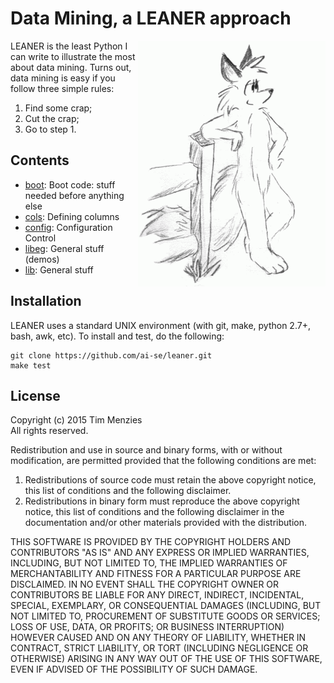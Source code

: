 
# Data Mining, a LEANER approach

<img align=right width=300 src="etc/img/leaner.gif">
LEANER is the least Python I can write to illustrate
the most about data mining. Turns out,
data mining is easy if
you follow three simple rules:

1. Find some crap;
2. Cut the crap;
3. Go to step 1.



## Contents

+ [boot](doc/boot.md):  Boot code: stuff needed before anything else
+ [cols](doc/cols.md):  Defining columns
+ [config](doc/config.md):  Configuration Control
+ [libeg](doc/libeg.md):  General stuff (demos)
+ [lib](doc/lib.md):  General stuff

## Installation

LEANER uses a standard UNIX environment (with git,
make, python 2.7+, bash, awk, etc).  To install and test, do
the following:


```
git clone https://github.com/ai-se/leaner.git
make test 
```

## License

Copyright (c) 2015 Tim Menzies  
All rights reserved.

Redistribution and use in source and binary forms, with or without
modification, are permitted provided that the following conditions are met:

1. Redistributions of source code must retain the above copyright notice, this
   list of conditions and the following disclaimer. 
2. Redistributions in binary form must reproduce the above copyright notice,
   this list of conditions and the following disclaimer in the documentation
   and/or other materials provided with the distribution.

THIS SOFTWARE IS PROVIDED BY THE COPYRIGHT HOLDERS AND CONTRIBUTORS "AS IS" AND
ANY EXPRESS OR IMPLIED WARRANTIES, INCLUDING, BUT NOT LIMITED TO, THE IMPLIED
WARRANTIES OF MERCHANTABILITY AND FITNESS FOR A PARTICULAR PURPOSE ARE
DISCLAIMED. IN NO EVENT SHALL THE COPYRIGHT OWNER OR CONTRIBUTORS BE LIABLE FOR
ANY DIRECT, INDIRECT, INCIDENTAL, SPECIAL, EXEMPLARY, OR CONSEQUENTIAL DAMAGES
(INCLUDING, BUT NOT LIMITED TO, PROCUREMENT OF SUBSTITUTE GOODS OR SERVICES;
LOSS OF USE, DATA, OR PROFITS; OR BUSINESS INTERRUPTION) HOWEVER CAUSED AND
ON ANY THEORY OF LIABILITY, WHETHER IN CONTRACT, STRICT LIABILITY, OR TORT
(INCLUDING NEGLIGENCE OR OTHERWISE) ARISING IN ANY WAY OUT OF THE USE OF THIS
SOFTWARE, EVEN IF ADVISED OF THE POSSIBILITY OF SUCH DAMAGE.

